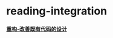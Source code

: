 # reading-integration


#### [重构-改善既有代码的设计](https://github.com/ylzyqt/reading-integration/blob/master/reconsitution/src/main/resources/reconsitution.md)
